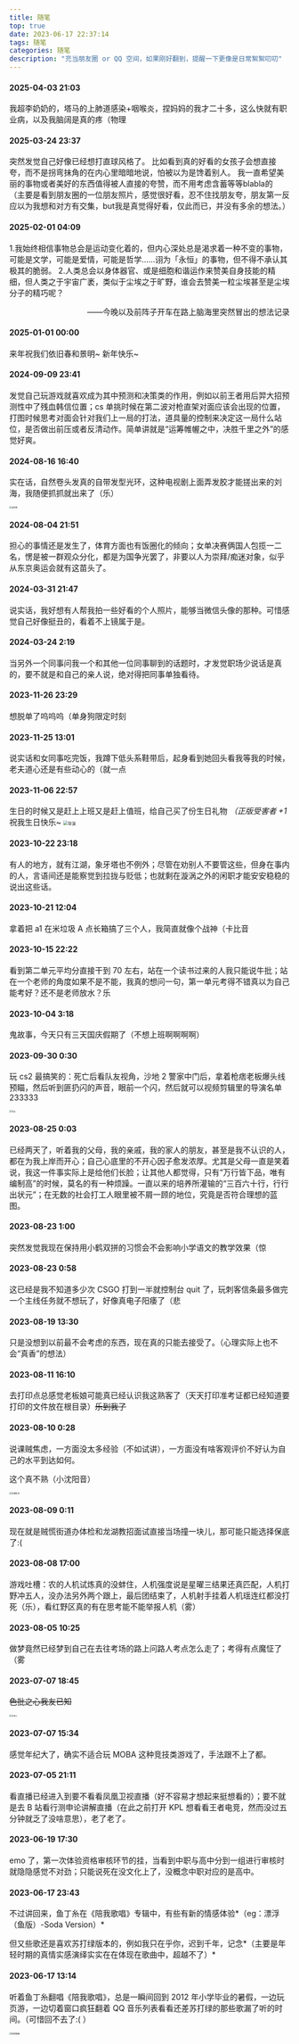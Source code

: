 ```yaml
---
title: 随笔
top: true
date: 2023-06-17 22:37:14
tags: 随笔
categories: 随笔
description: "充当朋友圈 or QQ 空间，如果刚好翻到，提醒一下更像是日常絮絮叨叨"
---
```

#### 2025-04-03 21:03
我超李奶奶的，塔马的上肺道感染+咽喉炎，捏妈妈的我才二十多，这么快就有职业病，以及我脑阔是真的疼（物理

#### 2025-03-24 23:37
突然发觉自己好像已经想打直球风格了。
比如看到真的好看的女孩子会想直接夸，而不是拐弯抹角的在内心里暗暗地说，怕被以为是馋着别人。
我一直希望美丽的事物或者美好的东西值得被人直接的夸赞，而不用考虑含蓄等等blabla的
（主要是看到朋友圈的一位朋友照片，感觉很好看，忍不住找朋友夸，朋友第一反应以为我想和对方有交集，but我是真觉得好看，仅此而已，并没有多余的想法。）

#### 2025-02-01 04:09
1.我始终相信事物总会是运动变化着的，但内心深处总是渴求着一种不变的事物，可能是文学，可能是爱情，可能是哲学……诩为「永恒」的事物，但不得不承认其极其的脆弱。
2.人类总会以身体器官、或是细胞和谐运作来赞美自身技能的精细，但人类之于宇宙广袤，类似于尘埃之于旷野，谁会去赞美一粒尘埃甚至是尘埃分子的精巧呢？
<div style="text-align: right;">——今晚以及前阵子开车在路上脑海里突然冒出的想法记录</div>

#### 2025-01-01 00:00
来年祝我们依旧春和景明~ 新年快乐~

#### 2024-09-09 23:41
发觉自己玩游戏就喜欢成为其中预测和决策类的作用，例如以前王者用后羿大招预测性中了残血韩信位置；cs 单挑时候在第二波对枪直架对面应该会出现的位置，打图时候思考对面会针对我们上一局的打法，道具量的控制来决定这一局什么站位，是否做出前压或者反清动作。简单讲就是“运筹帷幄之中，决胜千里之外”的感觉好爽。

#### 2024-08-16 16:40

实在话，自然卷头发真的自带发型光环，这种电视剧上面弄发胶才能搓出来的刘海，我随便抓抓就出来了（乐）

<img src="随笔/自然卷.jpg" alt="自然卷" style="zoom:25%;" />


#### 2024-08-04 21:51
担心的事情还是发生了，体育方面也有饭圈化的倾向；女单决赛俩国人包揽一二名，愣是被一群观众分化，都是为国争光罢了，非要以人为崇拜/痴迷对象，似乎从东京奥运会就有这苗头了。

#### 2024-03-31 21:47

说实话，我好想有人帮我拍一些好看的个人照片，能够当微信头像的那种。可惜感觉自己好像挺丑的，看着不上镜属于是。

#### 2024-03-24 2:19
当另外一个同事问我一个和其他一位同事聊到的话题时，才发觉职场少说话是真的，要不就是和自己的亲人说，绝对得把同事单独看待。

#### 2023-11-26 23:29
想脱单了呜呜呜（单身狗限定时刻



#### 2023-11-25 13:01
说实话和女同事吃完饭，我蹲下低头系鞋带后，起身看到她回头看我等我的时候，
老夫道心还是有些动心的（就一点


#### 2023-11-06 22:57
生日的时候又是赶上上班又是赶上值班，给自己买了份生日礼物 *（正版受害者 +1*
祝我生日快乐~
<img src="随笔/刺客信条大革命.jpg" alt="导演" style="zoom:50%;" />


#### 2023-10-22 23:18
有人的地方，就有江湖，象牙塔也不例外；尽管在劝别人不要管这些，但身在事内的人，言语间还是能察觉到拉拢与贬低；也就剩在漩涡之外的闲职才能安安稳稳的说出这些话。


#### 2023-10-21 12:04
拿着把 a1 在米垃圾 A 点长箱搞了三个人，我简直就像个战神（卡比音



#### 2023-10-15 22:22
看到第二单元平均分直接干到 70 左右，站在一个读书过来的人我只能说牛批；站在一个老师的角度如果不是不能，我真的想问一句，第一单元考得不错真以为自己能考好？还不是老师放水？乐



#### 2023-10-04 3:18
鬼故事，今天只有三天国庆假期了（不想上班啊啊啊啊）



#### 2023-09-30 0:30

玩 cs2 最搞笑的：死亡后看队友视角，沙地 2 警家中门后，拿着枪痞老板爆头线预瞄，然后听到匪扔闪的声音，眼前一个闪，然后就可以视频剪辑里的导演名单 233333

<img src="随笔/导演.jpg" alt="导演" style="zoom:25%;" />



#### 2023-08-25 0:03

已经两天了，听着我的父母，我的亲戚，我的家人的朋友，甚至是我不认识的人，都在为我上岸而开心；自己心底里的不开心因子愈发浓厚。尤其是父母一直是笑着说，我这一件事实际上是给他们长脸；让其他人都觉得，只有“万行皆下品，唯有编制高”的时候，莫名的有一种烦躁。一直以来的培养所灌输的“三百六十行，行行出状元”；在无数的社会打工人眼里被不屑一顾的地位，究竟是否符合理想的蓝图。



#### 2023-08-23 1:00

突然发觉我现在保持用小鹤双拼的习惯会不会影响小学语文的教学效果（惊



#### 2023-08-23 0:58

这已经是我不知道多少次 CSGO 打到一半就控制台 quit 了，玩刺客信条最多做完一个主线任务就不想玩了，好像真电子阳痿了（悲



#### 2023-08-19 13:30

只是没想到以前最不会考虑的东西，现在真的只能去接受了。（心理实际上也不会“真香”的想法）



#### 2023-08-11 16:10

去打印点总感觉老板娘可能真已经认识我这熟客了（天天打印准考证都已经知道要打印的文件放在根目录）~~乐到我了~~



#### 2023-08-10 0:28

说课贼焦虑，一方面没太多经验（不如试讲），一方面没有啥客观评价不好认为自己的水平到达如何。

这个真不熟（小沈阳音）

<img src="随笔/说课焦虑.jpg" alt="说课焦虑" style="zoom:25%;" />



#### 2023-08-09 0:11

现在就是贼慌街道办体检和龙湖教招面试直接当场撞一块儿，那可能只能选择保底了:(



#### 2023-08-08 17:00

游戏吐槽：农的人机试炼真的没蚌住，人机强度说是星曜三结果还真匹配，人机打野冲五人，没办法另外两个跟上，最后团结束了，人机射手挂着人机瑶连红都没打死（乐），看红野区真的有在思考能不能举报人机（雾）



#### 2023-08-05 10:25

做梦竟然已经梦到自己在去往考场的路上问路人考点怎么走了；考得有点魔怔了（雾



#### 2023-07-07 18:45

~~色批之心我友已知~~

<img src="随笔/主持人.jpg" alt="主持人" style="zoom:25%;" />


#### 2023-07-07 15:34

感觉年纪大了，确实不适合玩 MOBA 这种竞技类游戏了，手法跟不上了都。



#### 2023-07-05 21:11

看直播已经进入到要不看看凤凰卫视直播（好不容易才想起来挺想看的）；要不就是去 B 站看行测申论讲解直播（在此之前打开 KPL 想看看王者电竞，然而没过五分钟就乏了没啥意思），老了老了。



#### 2023-06-19 17:30

emo 了，第一次体验资格审核环节的挂，当看到中职与高中分到一组进行审核时就隐隐感觉不对劲；只能说死在没文化上了，没概念中职对应的是高中。



#### 2023-06-17 23:43

不过讲回来，鱼丁糸在《陪我歌唱》专辑中，有些有新的情感体验*（eg：漂浮（鱼版）-Soda Version）*

但又些歌还是喜欢苏打绿版本的，例如我只在乎你，迟到千年，记念*（主要是年轻时期的真情实感演绎实实在在体现在歌曲中，超越不了）*



#### 2023-06-17 13:14

听着鱼丁糸翻唱《陪我歌唱》，总是一瞬间回到 2012 年小学毕业的暑假，一边玩页游，一边切着窗口疯狂翻着 QQ 音乐列表看看还差苏打绿的那些歌漏了听的时间。（可惜回不去了:( ）

<img src="随笔/陪我歌唱.jpg" alt="陪我歌唱" style="zoom:25%;" />
